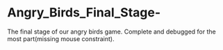 # Angry_Birds_Final_Stage-
The final stage of our angry birds game. Complete and debugged for the most part(missing mouse constraint).
